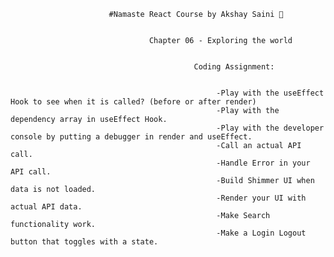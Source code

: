                           #Namaste React Course by Akshay Saini 🚀

                              
                                   Chapter 06 - Exploring the world


                                             Coding Assignment:


                                                  -Play with the useEffect Hook to see when it is called? (before or after render)
                                                  -Play with the dependency array in useEffect Hook.
                                                  -Play with the developer console by putting a debugger in render and useEffect.
                                                  -Call an actual API call.
                                                  -Handle Error in your API call.
                                                  -Build Shimmer UI when data is not loaded.
                                                  -Render your UI with actual API data.
                                                  -Make Search functionality work.
                                                  -Make a Login Logout button that toggles with a state.